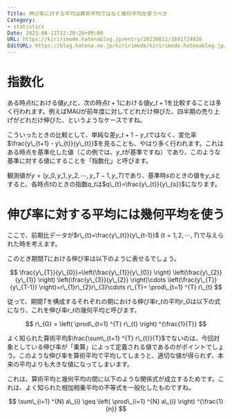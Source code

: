 ```yaml
---
Title: 伸び率に対する平均は算術平均ではなく幾何平均を使うべき
Category:
- statistics
Date: 2023-08-11T12:20:28+09:00
URL: https://kiririmode.hatenablog.jp/entry/20230811/1691724028
EditURL: https://blog.hatena.ne.jp/kiririmode/kiririmode.hatenablog.jp/atom/entry/820878482957399618
---
```


# 指数化

ある時点$t$における値$y\_t$と、次の時点$t+1$における値$y\_{t+1}$を比較することは多く行われます。例えばMAUが前年度に対してどれだけ伸びた、四半期の売り上げがどれだけ伸びた、というようなケースですね。

こういったときの比較として、単純な差$y\_{t+1} - y\_{t}$ではなく、変化率$\frac{y\_{t+1} - y\_{t}}{y\_{t}}$を見ることも、やはり多く行われます。これはある時点を基準化した値（この例では、$y\_{t}$が基準ですね）であり、このような基準に対する値にすることを「指数化」と呼びます。

<!-- textlint-disable -->
観測値が$y=(y\_0,y\_1,y\_2,\cdots , y\_{T-1}, y\_{T})$であり、基準時$s$のときの値を$y\_{s}$とすると、各時点$t$のときの指数$q\_{t}$は$q\_{t}=\frac{y\_{t}}{y\_{s}}$になります。
<!-- textlint-enable -->

# 伸び率に対する平均には幾何平均を使う

ここで、前期比データが$r\_{t}=\frac{y\_{t}}{y\_{t-1}}$ $(t=1, 2, \cdots, T)$で与えられた時を考えます。

このとき期間$T$における伸び率は以下のように表せるでしょう。

$$
\frac{y\_{T}}{y\_{0}}=\left(\frac{y\_{1}}{y\_{0}} \right) \left(\frac{y\_{2}}{y\_{1}} \right) \left(\frac{y\_{3}}{y\_{2}} \right)\cdots \left(\frac{y\_{T}}{y\_{T-1}} \right)=r\_{1}r\_{2}r\_{3}\cdots r\_{T}= \prod\_{t=1} ^{T} r\_{t}
$$

従って、期間$T$を構成するそれぞれの期における伸び率$r\_{t}$の平均$r\_{G}$は以下の式になり、これを伸び率$r\_{t}$の幾何平均と呼びます。

$$
r\_{G} = \left( \prod\_{t=1} ^{T} r\_{t} \right) ^{\frac{1}{T}}
$$

よく知られた算術平均$\frac{\sum\_{t=1} ^{T} r\_{t}}{T}$でないのは、今回対象としている伸び率が「乗算」によって定義される値であるのがポイントでしょう。このような伸び率を算術平均で平均してしまうと、適切な値が得られず、本来の平均よりも大きな値になってしまいます。

これは、算術平均と幾何平均の間に以下のような関係式が成立するためです。これは、よく知られた相加相乗平均の不等式を一般化したものですね。

$$
\sum\_{i=1} ^{N} a\_{i} \geq \left( \prod\_{i=1} ^{N} a\_{i} \right) ^{\frac{1}{n}}
$$

